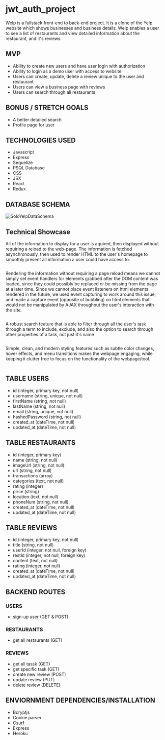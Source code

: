
# jwt_auth_project
  Welp is a fullstack front-end to back-end project.  It is a clone of the Yelp website which shows businesses and business details.  Welp enables a user to see a list of restaurants and view detailed information about the restaurant, and it's reviews 


## MVP
  * Ability to create new users and have user login with authorization
  * Ability to login as a demo user with access to website
  * Users can create, update, delete a review unique to the user and restaurant 
  * Users can view a business page with reviews 
  * Users can search through all restaurants

## BONUS / STRETCH GOALS
  * A better detailed search
  * Profile page for user
  
## TECHNOLOGIES USED
  * Javascript
  * Express
  * Sequelize
  * PSQL Database
  * CSS
  * JSX
  * React
  * Redux
  
## DATABASE SCHEMA

![SoloYelpDataSchema](https://user-images.githubusercontent.com/73197963/115982309-0ee4f580-a568-11eb-8dbd-03e53f6fabf1.JPG)

## Technical Showcase

All of the information to display for a user is aquired, then displayed without requiring a reload to the web-page.  The information is fetched asynchronously, then used to render HTML to the user's homepage to smoothly present all information a user could have access to.
```javascript

```
Rendering the information without requiring a page reload means we cannot simply set event handlers for elements grabbed after the DOM content was loaded, since they could possibly be replaced or be missing from the page at a later time.  Since we cannot place event listeners on html elements rendered in the future, we used event capturing to work around this issue, and made a capture event (opposite of bubbling) on html elements that would not be manipulated by AJAX throughout the user's interaction with the site.
```javascript

```
A robust search feature that is able to filter through all the user's task through a term to include, exclude, and also the option to search through other properties of a task, not just it's name

```javascript

```
Simple, clean, and modern styling features such as subtle color changes, hover effects, and menu transitions makes the webpage engaging, while keeping it clutter free to focus on the functionality of the webpage/tool.

```CSS

```

## TABLE USERS
  * id (integer, primary key, not null)
  * username (string, unique, not null)
  * firstName (string, not null)
  * lastName (string, not null)
  * email (string, unique, not null)
  * hashedPassword (string, not null)
  * created_at (dateTime, not null)
  * updated_at (dateTime, not null)
## TABLE RESTAURANTS
  * id (integer, primary key)
  * name (string, not null)
  * imageUrl (string, not null)
  * url (string, not null)
  * transactions (array)
  * categories (text, not null)
  * rating (integer)
  * price (string)
  * location (text, not null)
  * phoneNum (string, not null)
  * created_at (dateTime, not null)
  * updated_at (dateTime, not null)
## TABLE REVIEWS
  * id (integer, primary key, not null)
  * title (string, not null)
  * userId (integer, not null, foreign key)
  * restId (integer, not null, foreign key)
  * content (text, not null)
  * rating (integer, not null)
  * created_at (dateTime, not null)
  * updated_at (dateTime, not null)

## BACKEND ROUTES    
  ### USERS
   * sign-up user (GET & POST)
  ### RESTAURANTS
   * get all restaurants (GET)
  ### REVIEWS
   * get all tassk (GET)
   * get specific task (GET)
   * create new review (POST)
   * update review (PUT)
   * delete review (DELETE)

## ENVIORNMENT DEPENDENCIES/INSTALLATION
   * Bcryptjs
   * Cookie parser
   * Csurf
   * Express
   * Heroku
